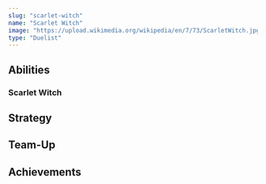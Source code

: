 ```yaml
---
slug: "scarlet-witch"
name: "Scarlet Witch"
image: "https://upload.wikimedia.org/wikipedia/en/7/73/ScarletWitch.jpg"
type: "Duelist"
---
```


[//]: # (TODO: Add description for Scarlet Witch)
[//]: # (![image]&#40;{{.image}}&#41;)

## Abilities

### Scarlet Witch

[//]: # (TODO: Add abilities for Scarlet Witch)

## Strategy

[//]: # (TODO: Add strategy for Scarlet Witch)

## Team-Up

[//]: # (TODO: Add team-up for Scarlet Witch)

## Achievements

[//]: # (TODO: Add achievements for Scarlet Witch)
